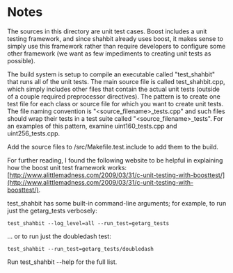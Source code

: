 # Notes
The sources in this directory are unit test cases.  Boost includes a
unit testing framework, and since shahbit already uses boost, it makes
sense to simply use this framework rather than require developers to
configure some other framework (we want as few impediments to creating
unit tests as possible).

The build system is setup to compile an executable called "test_shahbit"
that runs all of the unit tests.  The main source file is called
test_shahbit.cpp, which simply includes other files that contain the
actual unit tests (outside of a couple required preprocessor
directives).  The pattern is to create one test file for each class or
source file for which you want to create unit tests.  The file naming
convention is "<source_filename>_tests.cpp" and such files should wrap
their tests in a test suite called "<source_filename>_tests".  For an
examples of this pattern, examine uint160_tests.cpp and
uint256_tests.cpp.

Add the source files to /src/Makefile.test.include to add them to the build.

For further reading, I found the following website to be helpful in
explaining how the boost unit test framework works:
[http://www.alittlemadness.com/2009/03/31/c-unit-testing-with-boosttest/](http://www.alittlemadness.com/2009/03/31/c-unit-testing-with-boosttest/).

test_shahbit has some built-in command-line arguments; for
example, to run just the getarg_tests verbosely:

    test_shahbit --log_level=all --run_test=getarg_tests

... or to run just the doubledash test:

    test_shahbit --run_test=getarg_tests/doubledash

Run  test_shahbit --help   for the full list.

